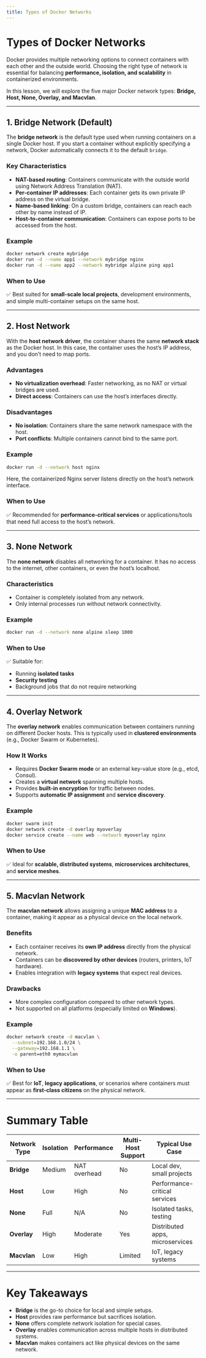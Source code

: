 ```yaml
---
title: Types of Docker Networks
---
```

# Types of Docker Networks

Docker provides multiple networking options to connect containers with each other and the outside world. Choosing the right type of network is essential for balancing **performance, isolation, and scalability** in containerized environments.

In this lesson, we will explore the five major Docker network types: **Bridge, Host, None, Overlay, and Macvlan**.

---

## 1. Bridge Network (Default)

The **bridge network** is the default type used when running containers on a single Docker host. If you start a container without explicitly specifying a network, Docker automatically connects it to the default `bridge`.

### Key Characteristics

* **NAT-based routing**: Containers communicate with the outside world using Network Address Translation (NAT).
* **Per-container IP addresses**: Each container gets its own private IP address on the virtual bridge.
* **Name-based linking**: On a custom bridge, containers can reach each other by name instead of IP.
* **Host-to-container communication**: Containers can expose ports to be accessed from the host.

### Example

```bash
docker network create mybridge
docker run -d --name app1 --network mybridge nginx
docker run -d --name app2 --network mybridge alpine ping app1
```

### When to Use

✅ Best suited for **small-scale local projects**, development environments, and simple multi-container setups on the same host.

---

## 2. Host Network

With the **host network driver**, the container shares the same **network stack** as the Docker host. In this case, the container uses the host’s IP address, and you don’t need to map ports.

### Advantages

* **No virtualization overhead**: Faster networking, as no NAT or virtual bridges are used.
* **Direct access**: Containers can use the host’s interfaces directly.

### Disadvantages

* **No isolation**: Containers share the same network namespace with the host.
* **Port conflicts**: Multiple containers cannot bind to the same port.

### Example

```bash
docker run -d --network host nginx
```

Here, the containerized Nginx server listens directly on the host’s network interface.

### When to Use

✅ Recommended for **performance-critical services** or applications/tools that need full access to the host’s network.

---

## 3. None Network

The **none network** disables all networking for a container. It has no access to the internet, other containers, or even the host’s localhost.

### Characteristics

* Container is completely isolated from any network.
* Only internal processes run without network connectivity.

### Example

```bash
docker run -d --network none alpine sleep 1000
```

### When to Use

✅ Suitable for:

* Running **isolated tasks**
* **Security testing**
* Background jobs that do not require networking

---

## 4. Overlay Network

The **overlay network** enables communication between containers running on different Docker hosts. This is typically used in **clustered environments** (e.g., Docker Swarm or Kubernetes).

### How It Works

* Requires **Docker Swarm mode** or an external key-value store (e.g., etcd, Consul).
* Creates a **virtual network** spanning multiple hosts.
* Provides **built-in encryption** for traffic between nodes.
* Supports **automatic IP assignment** and **service discovery**.

### Example

```bash
docker swarm init
docker network create -d overlay myoverlay
docker service create --name web --network myoverlay nginx
```

### When to Use

✅ Ideal for **scalable, distributed systems**, **microservices architectures**, and **service meshes**.

---

## 5. Macvlan Network

The **macvlan network** allows assigning a unique **MAC address** to a container, making it appear as a physical device on the local network.

### Benefits

* Each container receives its **own IP address** directly from the physical network.
* Containers can be **discovered by other devices** (routers, printers, IoT hardware).
* Enables integration with **legacy systems** that expect real devices.

### Drawbacks

* More complex configuration compared to other network types.
* Not supported on all platforms (especially limited on **Windows**).

### Example

```bash
docker network create -d macvlan \
  --subnet=192.168.1.0/24 \
  --gateway=192.168.1.1 \
  -o parent=eth0 mymacvlan
```

### When to Use

✅ Best for **IoT**, **legacy applications**, or scenarios where containers must appear as **first-class citizens** on the physical network.

---

# Summary Table

| Network Type | Isolation | Performance  | Multi-Host Support | Typical Use Case                |
| ------------ | --------- | ------------ | ------------------ | ------------------------------- |
| **Bridge**   | Medium    | NAT overhead | No                 | Local dev, small projects       |
| **Host**     | Low       | High         | No                 | Performance-critical services   |
| **None**     | Full      | N/A          | No                 | Isolated tasks, testing         |
| **Overlay**  | High      | Moderate     | Yes                | Distributed apps, microservices |
| **Macvlan**  | Low       | High         | Limited            | IoT, legacy systems             |

---

# Key Takeaways

* **Bridge** is the go-to choice for local and simple setups.
* **Host** provides raw performance but sacrifices isolation.
* **None** offers complete network isolation for special cases.
* **Overlay** enables communication across multiple hosts in distributed systems.
* **Macvlan** makes containers act like physical devices on the same network.

